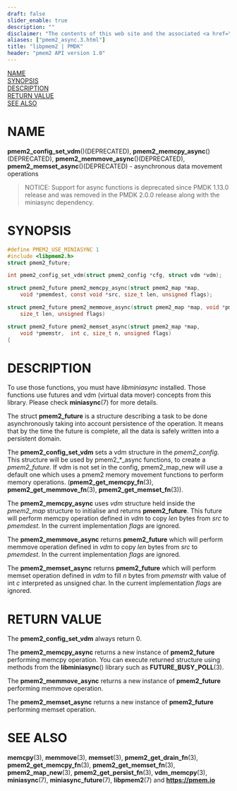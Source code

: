 ```yaml
---
draft: false
slider_enable: true
description: ""
disclaimer: "The contents of this web site and the associated <a href=\"https://github.com/pmem\">GitHub repositories</a> are BSD-licensed open source."
aliases: ["pmem2_async.3.html"]
title: "libpmem2 | PMDK"
header: "pmem2 API version 1.0"
---
```


[comment]: <> (SPDX-License-Identifier: BSD-3-Clause)
[comment]: <> (Copyright 2022, Intel Corporation)

[comment]: <> (pmem2_async.3 -- man page for pmem2_async operations)

[NAME](#name)<br />
[SYNOPSIS](#synopsis)<br />
[DESCRIPTION](#description)<br />
[RETURN VALUE](#return-value)<br />
[SEE ALSO](#see-also)<br />

# NAME #
**pmem2_config_set_vdm**()(DEPRECATED), **pmem2_memcpy_async**()(DEPRECATED), **pmem2_memmove_async**()(DEPRECATED),
**pmem2_memset_async**()(DEPRECATED) - asynchronous data movement operations

> NOTICE:
Support for async functions is deprecated since PMDK 1.13.0 release
and was removed in the PMDK 2.0.0 release along with the miniasync dependency.

# SYNOPSIS #

```c
#define PMEM2_USE_MINIASYNC 1
#include <libpmem2.h>
struct pmem2_future;

int pmem2_config_set_vdm(struct pmem2_config *cfg, struct vdm *vdm);

struct pmem2_future pmem2_memcpy_async(struct pmem2_map *map,
	void *pmemdest, const void *src, size_t len, unsigned flags);

struct pmem2_future pmem2_memmove_async(struct pmem2_map *map, void *pmemdest, const void *src,
	size_t len, unsigned flags)

struct pmem2_future pmem2_memset_async(struct pmem2_map *map,
	void *pmemstr,	int c, size_t n, unsigned flags)
{
```

# DESCRIPTION #
To use those functions, you must have *libminiasync* installed. Those functions use futures
and vdm (virtual data mover) concepts from this library. Please check **miniasync**(7) for more details.

The struct **pmem2_future** is a structure describing a task to be done asynchronously taking into account persistence
of the operation. It means that by the time the future is complete, all the data is safely written into a persistent domain.

The **pmem2_config_set_vdm** sets a vdm structure in the *pmem2_config*.
This structure will be used by pmem2_*_async functions, to create a *pmem2_future*.
If vdm is not set in the config, pmem2_map_new will use a default one which uses a
pmem2 memory movement functions to perform memory operations. (**pmem2_get_memcpy_fn**(3), **pmem2_get_memmove_fn**(3), **pmem2_get_memset_fn**(3)).

The **pmem2_memcpy_async** uses *vdm* structure held inside the *pmem2_map* structure to initialise and returns **pmem2_future**.
This future will perform memcpy operation defined in *vdm* to copy *len* bytes from *src* to *pmemdest*. In the current implementation *flags* are ignored.

The **pmem2_memmove_async** returns **pmem2_future** which
will perform memmove operation defined in *vdm* to copy *len* bytes from *src* to *pmemdest*. In the current implementation *flags* are ignored.

The **pmem2_memset_async** returns **pmem2_future** which
will perform memset operation defined in *vdm* to fill *n* bytes from *pmemstr* with value of int *c* interpreted as unsigned char.
In the current implementation *flags* are ignored.

# RETURN VALUE #
The **pmem2_config_set_vdm** always return 0.

The **pmem2_memcpy_async** returns a new instance of **pmem2_future** performing memcpy operation.
You can execute returned structure using methods from the **libminiasync**() library such as **FUTURE_BUSY_POLL**(3).

The **pmem2_memmove_async** returns a new instance of **pmem2_future** performing memmove operation.

The **pmem2_memset_async** returns a new instance of **pmem2_future** performing memset operation.

# SEE ALSO #

**memcpy**(3), **memmove**(3), **memset**(3), **pmem2_get_drain_fn**(3),
**pmem2_get_memcpy_fn**(3), **pmem2_get_memset_fn**(3), **pmem2_map_new**(3),
**pmem2_get_persist_fn**(3), **vdm_memcpy**(3), **miniasync**(7), **miniasync_future**(7),
**libpmem2**(7) and **<https://pmem.io>**

